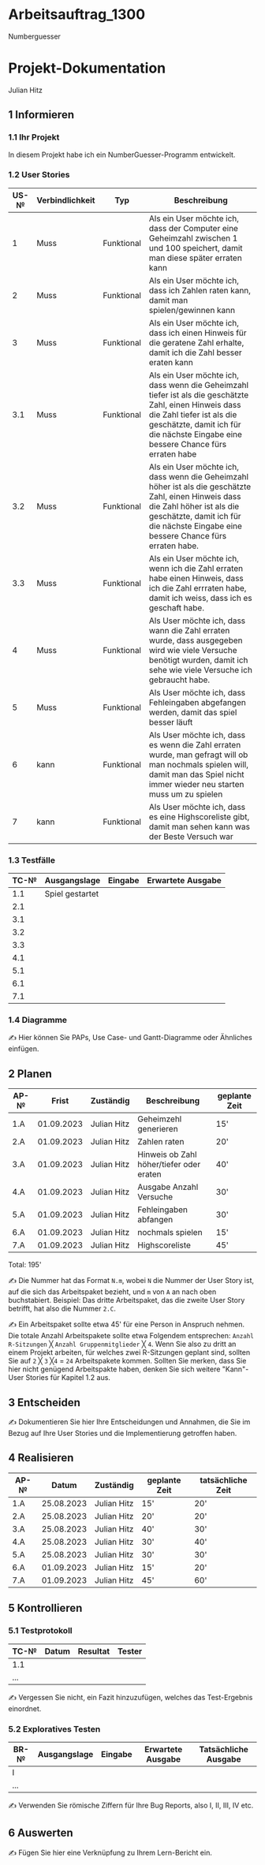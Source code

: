 # Arbeitsauftrag_1300
Numberguesser

# Projekt-Dokumentation

Julian Hitz

## 1 Informieren

### 1.1 Ihr Projekt

In diesem Projekt habe ich ein NumberGuesser-Programm entwickelt.

### 1.2 User Stories

| US-№ | Verbindlichkeit | Typ  | Beschreibung                       |
| ---- | --------------- | ---- | ---------------------------------- |
| 1    |Muss                 |Funktional| Als ein User möchte ich, dass der Computer eine Geheimzahl zwischen 1 und 100 speichert, damit man diese später erraten kann |
| 2  |Muss                 |Funktional| Als ein User möchte ich, dass ich Zahlen raten kann, damit man spielen/gewinnen kann  |
| 3  |Muss                 |Funktional| Als ein User möchte ich, dass ich einen Hinweis für die geratene Zahl erhalte, damit ich die Zahl besser eraten kann |
| 3.1  |Muss                 |Funktional| Als ein User möchte ich, dass wenn die Geheimzahl tiefer ist als die geschätzte Zahl, einen Hinweis dass die Zahl tiefer ist als die geschätzte, damit ich für die nächste Eingabe eine bessere Chance fürs erraten habe  |
| 3.2  |Muss                 |Funktional| Als ein User möchte ich, dass wenn die Geheimzahl höher ist als die geschätzte Zahl, einen Hinweis dass die Zahl höher ist als die geschätzte, damit ich für die nächste Eingabe eine bessere Chance fürs erraten habe.                                |
| 3.3  |Muss                 |Funktional| Als ein User möchte ich, wenn ich die Zahl erraten habe einen Hinweis, dass ich die Zahl errraten habe, damit ich weiss, dass ich es geschaft habe. |
| 4  |Muss               |Funktional     | Als User möchte ich, dass wann die Zahl erraten wurde, dass ausgegeben wird wie viele Versuche benötigt wurden, damit ich sehe wie viele Versuche ich gebraucht habe. |
| 5  | Muss                |Funktional      | Als User möchte ich, dass Fehleingaben abgefangen werden, damit das spiel besser läuft  |
| 6  | kann                |Funktional      | Als User möchte ich, dass es wenn die Zahl erraten wurde, man gefragt will ob man nochmals spielen will, damit man das Spiel nicht immer wieder neu starten muss um zu spielen|
| 7  | kann                |Funktional      | Als User möchte ich, dass es eine Highscoreliste gibt, damit man sehen kann was der Beste Versuch war|


### 1.3 Testfälle

| TC-№ | Ausgangslage | Eingabe | Erwartete Ausgabe |
| ---- | ------------ | ------- | ----------------- |
| 1.1  |  Spiel gestartet |         |                   |
| 2.1  |              |         |                   |
| 3.1  |              |         |                   |
| 3.2  |              |         |                   |
| 3.3  |              |         |                   |
| 4.1  |              |         |                   |
| 5.1  |              |         |                   |
| 6.1  |              |         |                   |
| 7.1  |              |         |                   |


### 1.4 Diagramme

✍️ Hier können Sie PAPs, Use Case- und Gantt-Diagramme oder Ähnliches einfügen.

## 2 Planen

| AP-№ | Frist | Zuständig | Beschreibung | geplante Zeit |
| ---- | ----- | --------- | ------------ | ------------- |
| 1.A  | 01.09.2023 |Julian Hitz | Geheimzehl generieren | 15'  |
| 2.A  | 01.09.2023 |Julian Hitz | Zahlen raten | 20'           |
| 3.A  | 01.09.2023 |Julian Hitz | Hinweis ob Zahl höher/tiefer oder eraten | 40'|
| 4.A  | 01.09.2023 |Julian Hitz | Ausgabe Anzahl Versuche|30'  |
| 5.A  | 01.09.2023 |Julian Hitz | Fehleingaben abfangen  |30'  |
| 6.A  | 01.09.2023 |Julian Hitz | nochmals spielen       |15'  |
| 7.A  | 01.09.2023 |Julian Hitz | Highscoreliste         |45'  |

Total: 195' 

✍️ Die Nummer hat das Format `N.m`, wobei `N` die Nummer der User Story ist, auf die sich das Arbeitspaket bezieht, und `m` von `A` an nach oben buchstabiert. Beispiel: Das dritte Arbeitspaket, das die zweite User Story betrifft, hat also die Nummer `2.C`.

✍️ Ein Arbeitspaket sollte etwa 45' für eine Person in Anspruch nehmen. Die totale Anzahl Arbeitspakete sollte etwa Folgendem entsprechen: `Anzahl R-Sitzungen` ╳ `Anzahl Gruppenmitglieder` ╳ `4`. Wenn Sie also zu dritt an einem Projekt arbeiten, für welches zwei R-Sitzungen geplant sind, sollten Sie auf `2` ╳ `3` ╳`4` = `24` Arbeitspakete kommen. Sollten Sie merken, dass Sie hier nicht genügend Arbeitspakte haben, denken Sie sich weitere "Kann"-User Stories für Kapitel 1.2 aus.

## 3 Entscheiden

✍️ Dokumentieren Sie hier Ihre Entscheidungen und Annahmen, die Sie im Bezug auf Ihre User Stories und die Implementierung getroffen haben.

## 4 Realisieren

| AP-№ | Datum | Zuständig | geplante Zeit | tatsächliche Zeit |
| ---- | ----- | --------- | ------------- | ----------------- |
| 1.A  | 25.08.2023       | Julian Hitz           | 15'              | 20'                  |
| 2.A  | 25.08.2023       | Julian Hitz           | 20'              | 20'                  |
| 3.A  | 25.08.2023       | Julian Hitz           | 40'              | 30'                  |
| 4.A  | 25.08.2023       | Julian Hitz           | 30'              | 40'                  |
| 5.A  | 25.08.2023       | Julian Hitz           | 30'              | 30'                  |
| 6.A  | 01.09.2023       | Julian Hitz           | 15'              | 20'                  |
| 7.A  | 01.09.2023       | Julian Hitz           | 45'              | 60'                  |


## 5 Kontrollieren

### 5.1 Testprotokoll

| TC-№ | Datum | Resultat | Tester |
| ---- | ----- | -------- | ------ |
| 1.1  |       |          |        |
| ...  |       |          |        |

✍️ Vergessen Sie nicht, ein Fazit hinzuzufügen, welches das Test-Ergebnis einordnet.

### 5.2 Exploratives Testen

| BR-№ | Ausgangslage | Eingabe | Erwartete Ausgabe | Tatsächliche Ausgabe |
| ---- | ------------ | ------- | ----------------- | -------------------- |
| I    |              |         |                   |                      |
| ...  |              |         |                   |                      |

✍️ Verwenden Sie römische Ziffern für Ihre Bug Reports, also I, II, III, IV etc.

## 6 Auswerten

✍️ Fügen Sie hier eine Verknüpfung zu Ihrem Lern-Bericht ein.
